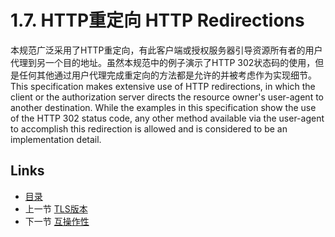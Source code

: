1.7. HTTP重定向 HTTP Redirections
===================
本规范广泛采用了HTTP重定向，有此客户端或授权服务器引导资源所有者的用户代理到另一个目的地址。虽然本规范中的例子演示了HTTP 302状态码的使用，但是任何其他通过用户代理完成重定向的方法都是允许的并被考虑作为实现细节。  
This specification makes extensive use of HTTP redirections, in which the client or the authorization server directs the resource owner's user-agent to another destination.  While the examples in this specification show the use of the HTTP 302 status code, any other method available via the user-agent to accomplish this redirection is allowed and is considered to be an implementation detail.

## Links

* [目录](../SUMMARY.md)
* 上一节 [TLS版本](1.6.md)
* 下一节 [互操作性](1.8.md)
